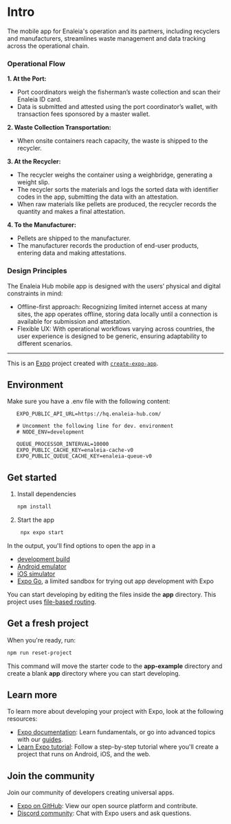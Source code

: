 # Intro

The mobile app for Enaleia's operation and its partners, including recyclers and manufacturers, streamlines waste management and data tracking across the operational chain.

### Operational Flow
**1. At the Port:**
- Port coordinators weigh the fisherman’s waste collection and scan their Enaleia ID card.
- Data is submitted and attested using the port coordinator’s wallet, with transaction fees sponsored by a master wallet.

**2. Waste Collection Transportation:**
- When onsite containers reach capacity, the waste is shipped to the recycler.

**3. At the Recycler:**
- The recycler weighs the container using a weighbridge, generating a weight slip.
- The recycler sorts the materials and logs the sorted data with identifier codes in the app, submitting the data with an attestation.
- When raw materials like pellets are produced, the recycler records the quantity and makes a final attestation.

**4. To the Manufacturer:**
- Pellets are shipped to the manufacturer.
- The manufacturer records the production of end-user products, entering data and making attestations.

### Design Principles

The Enaleia Hub mobile app is designed with the users’ physical and digital constraints in mind:
- Offline-first approach: Recognizing limited internet access at many sites, the app operates offline, storing data locally until a connection is available for submission and attestation.
- Flexible UX: With operational workflows varying across countries, the user experience is designed to be generic, ensuring adaptability to different scenarios.


---------------------

This is an [Expo](https://expo.dev) project created with [`create-expo-app`](https://www.npmjs.com/package/create-expo-app).

## Environment

Make sure you have a .env file with the following content:
```
   EXPO_PUBLIC_API_URL=https://hq.enaleia-hub.com/

   # Uncomment the following line for dev. environment
   # NODE_ENV=development

   QUEUE_PROCESSOR_INTERVAL=10000
   EXPO_PUBLIC_CACHE_KEY=enaleia-cache-v0
   EXPO_PUBLIC_QUEUE_CACHE_KEY=enaleia-queue-v0
```

## Get started

1. Install dependencies

   ```bash
   npm install
   ```

2. Start the app

   ```bash
    npx expo start
   ```

In the output, you'll find options to open the app in a

- [development build](https://docs.expo.dev/develop/development-builds/introduction/)
- [Android emulator](https://docs.expo.dev/workflow/android-studio-emulator/)
- [iOS simulator](https://docs.expo.dev/workflow/ios-simulator/)
- [Expo Go](https://expo.dev/go), a limited sandbox for trying out app development with Expo

You can start developing by editing the files inside the **app** directory. This project uses [file-based routing](https://docs.expo.dev/router/introduction).

## Get a fresh project

When you're ready, run:

```bash
npm run reset-project
```

This command will move the starter code to the **app-example** directory and create a blank **app** directory where you can start developing.

## Learn more

To learn more about developing your project with Expo, look at the following resources:

- [Expo documentation](https://docs.expo.dev/): Learn fundamentals, or go into advanced topics with our [guides](https://docs.expo.dev/guides).
- [Learn Expo tutorial](https://docs.expo.dev/tutorial/introduction/): Follow a step-by-step tutorial where you'll create a project that runs on Android, iOS, and the web.

## Join the community

Join our community of developers creating universal apps.

- [Expo on GitHub](https://github.com/expo/expo): View our open source platform and contribute.
- [Discord community](https://chat.expo.dev): Chat with Expo users and ask questions.

